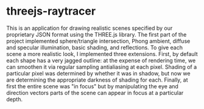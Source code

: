 # threejs-raytracer
This is an application for drawing realistic scenes specified by our proprietary JSON format using the THREE.js library.
The first part of the project implemented sphere/triangle intersection, Phong ambient, diffuse and specular illumination, basic shading, and reflections. To give each scene a more realistic look, I implemented three extensions. First, by default each shape has a very jagged outline: at the expense of rendering time, we can smoothen it via regular sampling antialiasing at each pixel. Shading of a particular pixel was determined by whether it was in shadow, but now we are determining the appropriate darkness of shading for each. Finally, at first the entire scene was "in focus" but by manipulating the eye and direction vectors parts of the scene can appear in focus at a particular depth.
